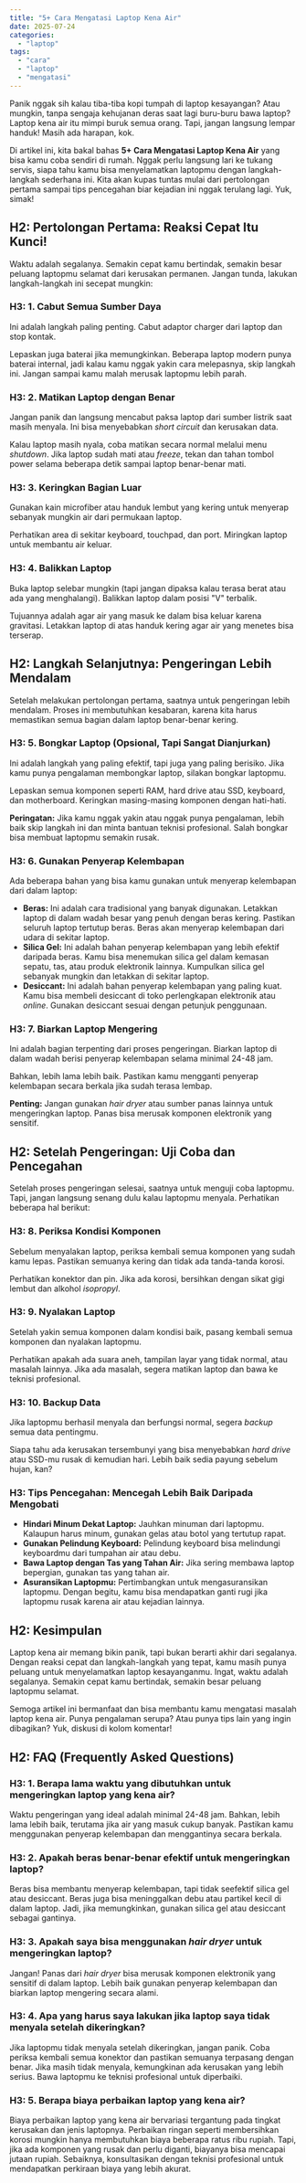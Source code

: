 ```yaml
---
title: "5+ Cara Mengatasi Laptop Kena Air"
date: 2025-07-24
categories: 
  - "laptop"
tags: 
  - "cara"
  - "laptop"
  - "mengatasi"
---
```


Panik nggak sih kalau tiba-tiba kopi tumpah di laptop kesayangan? Atau mungkin, tanpa sengaja kehujanan deras saat lagi buru-buru bawa laptop? Laptop kena air itu mimpi buruk semua orang. Tapi, jangan langsung lempar handuk! Masih ada harapan, kok.

Di artikel ini, kita bakal bahas **5+ Cara Mengatasi Laptop Kena Air** yang bisa kamu coba sendiri di rumah. Nggak perlu langsung lari ke tukang servis, siapa tahu kamu bisa menyelamatkan laptopmu dengan langkah-langkah sederhana ini. Kita akan kupas tuntas mulai dari pertolongan pertama sampai tips pencegahan biar kejadian ini nggak terulang lagi. Yuk, simak!

## H2: Pertolongan Pertama: Reaksi Cepat Itu Kunci!

Waktu adalah segalanya. Semakin cepat kamu bertindak, semakin besar peluang laptopmu selamat dari kerusakan permanen. Jangan tunda, lakukan langkah-langkah ini secepat mungkin:

### H3: 1. Cabut Semua Sumber Daya

Ini adalah langkah paling penting. Cabut adaptor charger dari laptop dan stop kontak.

Lepaskan juga baterai jika memungkinkan. Beberapa laptop modern punya baterai internal, jadi kalau kamu nggak yakin cara melepasnya, skip langkah ini. Jangan sampai kamu malah merusak laptopmu lebih parah.

### H3: 2. Matikan Laptop dengan Benar

Jangan panik dan langsung mencabut paksa laptop dari sumber listrik saat masih menyala. Ini bisa menyebabkan _short circuit_ dan kerusakan data.

Kalau laptop masih nyala, coba matikan secara normal melalui menu _shutdown_. Jika laptop sudah mati atau _freeze_, tekan dan tahan tombol power selama beberapa detik sampai laptop benar-benar mati.

### H3: 3. Keringkan Bagian Luar

Gunakan kain microfiber atau handuk lembut yang kering untuk menyerap sebanyak mungkin air dari permukaan laptop.

Perhatikan area di sekitar keyboard, touchpad, dan port. Miringkan laptop untuk membantu air keluar.

### H3: 4. Balikkan Laptop

Buka laptop selebar mungkin (tapi jangan dipaksa kalau terasa berat atau ada yang menghalangi). Balikkan laptop dalam posisi "V" terbalik.

Tujuannya adalah agar air yang masuk ke dalam bisa keluar karena gravitasi. Letakkan laptop di atas handuk kering agar air yang menetes bisa terserap.

## H2: Langkah Selanjutnya: Pengeringan Lebih Mendalam

Setelah melakukan pertolongan pertama, saatnya untuk pengeringan lebih mendalam. Proses ini membutuhkan kesabaran, karena kita harus memastikan semua bagian dalam laptop benar-benar kering.

### H3: 5. Bongkar Laptop (Opsional, Tapi Sangat Dianjurkan)

Ini adalah langkah yang paling efektif, tapi juga yang paling berisiko. Jika kamu punya pengalaman membongkar laptop, silakan bongkar laptopmu.

Lepaskan semua komponen seperti RAM, hard drive atau SSD, keyboard, dan motherboard. Keringkan masing-masing komponen dengan hati-hati.

**Peringatan:** Jika kamu nggak yakin atau nggak punya pengalaman, lebih baik skip langkah ini dan minta bantuan teknisi profesional. Salah bongkar bisa membuat laptopmu semakin rusak.

### H3: 6. Gunakan Penyerap Kelembapan

Ada beberapa bahan yang bisa kamu gunakan untuk menyerap kelembapan dari dalam laptop:

- **Beras:** Ini adalah cara tradisional yang banyak digunakan. Letakkan laptop di dalam wadah besar yang penuh dengan beras kering. Pastikan seluruh laptop tertutup beras. Beras akan menyerap kelembapan dari udara di sekitar laptop.
- **Silica Gel:** Ini adalah bahan penyerap kelembapan yang lebih efektif daripada beras. Kamu bisa menemukan silica gel dalam kemasan sepatu, tas, atau produk elektronik lainnya. Kumpulkan silica gel sebanyak mungkin dan letakkan di sekitar laptop.
- **Desiccant:** Ini adalah bahan penyerap kelembapan yang paling kuat. Kamu bisa membeli desiccant di toko perlengkapan elektronik atau _online_. Gunakan desiccant sesuai dengan petunjuk penggunaan.

### H3: 7. Biarkan Laptop Mengering

Ini adalah bagian terpenting dari proses pengeringan. Biarkan laptop di dalam wadah berisi penyerap kelembapan selama minimal 24-48 jam.

Bahkan, lebih lama lebih baik. Pastikan kamu mengganti penyerap kelembapan secara berkala jika sudah terasa lembap.

**Penting:** Jangan gunakan _hair dryer_ atau sumber panas lainnya untuk mengeringkan laptop. Panas bisa merusak komponen elektronik yang sensitif.

## H2: Setelah Pengeringan: Uji Coba dan Pencegahan

Setelah proses pengeringan selesai, saatnya untuk menguji coba laptopmu. Tapi, jangan langsung senang dulu kalau laptopmu menyala. Perhatikan beberapa hal berikut:

### H3: 8. Periksa Kondisi Komponen

Sebelum menyalakan laptop, periksa kembali semua komponen yang sudah kamu lepas. Pastikan semuanya kering dan tidak ada tanda-tanda korosi.

Perhatikan konektor dan pin. Jika ada korosi, bersihkan dengan sikat gigi lembut dan alkohol _isopropyl_.

### H3: 9. Nyalakan Laptop

Setelah yakin semua komponen dalam kondisi baik, pasang kembali semua komponen dan nyalakan laptopmu.

Perhatikan apakah ada suara aneh, tampilan layar yang tidak normal, atau masalah lainnya. Jika ada masalah, segera matikan laptop dan bawa ke teknisi profesional.

### H3: 10. Backup Data

Jika laptopmu berhasil menyala dan berfungsi normal, segera _backup_ semua data pentingmu.

Siapa tahu ada kerusakan tersembunyi yang bisa menyebabkan _hard drive_ atau SSD-mu rusak di kemudian hari. Lebih baik sedia payung sebelum hujan, kan?

### H3: Tips Pencegahan: Mencegah Lebih Baik Daripada Mengobati

- **Hindari Minum Dekat Laptop:** Jauhkan minuman dari laptopmu. Kalaupun harus minum, gunakan gelas atau botol yang tertutup rapat.
- **Gunakan Pelindung Keyboard:** Pelindung keyboard bisa melindungi keyboardmu dari tumpahan air atau debu.
- **Bawa Laptop dengan Tas yang Tahan Air:** Jika sering membawa laptop bepergian, gunakan tas yang tahan air.
- **Asuransikan Laptopmu:** Pertimbangkan untuk mengasuransikan laptopmu. Dengan begitu, kamu bisa mendapatkan ganti rugi jika laptopmu rusak karena air atau kejadian lainnya.

## H2: Kesimpulan

Laptop kena air memang bikin panik, tapi bukan berarti akhir dari segalanya. Dengan reaksi cepat dan langkah-langkah yang tepat, kamu masih punya peluang untuk menyelamatkan laptop kesayanganmu. Ingat, waktu adalah segalanya. Semakin cepat kamu bertindak, semakin besar peluang laptopmu selamat.

Semoga artikel ini bermanfaat dan bisa membantu kamu mengatasi masalah laptop kena air. Punya pengalaman serupa? Atau punya tips lain yang ingin dibagikan? Yuk, diskusi di kolom komentar!

## H2: FAQ (Frequently Asked Questions)

### H3: 1. Berapa lama waktu yang dibutuhkan untuk mengeringkan laptop yang kena air?

Waktu pengeringan yang ideal adalah minimal 24-48 jam. Bahkan, lebih lama lebih baik, terutama jika air yang masuk cukup banyak. Pastikan kamu menggunakan penyerap kelembapan dan menggantinya secara berkala.

### H3: 2. Apakah beras benar-benar efektif untuk mengeringkan laptop?

Beras bisa membantu menyerap kelembapan, tapi tidak seefektif silica gel atau desiccant. Beras juga bisa meninggalkan debu atau partikel kecil di dalam laptop. Jadi, jika memungkinkan, gunakan silica gel atau desiccant sebagai gantinya.

### H3: 3. Apakah saya bisa menggunakan _hair dryer_ untuk mengeringkan laptop?

Jangan! Panas dari _hair dryer_ bisa merusak komponen elektronik yang sensitif di dalam laptop. Lebih baik gunakan penyerap kelembapan dan biarkan laptop mengering secara alami.

### H3: 4. Apa yang harus saya lakukan jika laptop saya tidak menyala setelah dikeringkan?

Jika laptopmu tidak menyala setelah dikeringkan, jangan panik. Coba periksa kembali semua konektor dan pastikan semuanya terpasang dengan benar. Jika masih tidak menyala, kemungkinan ada kerusakan yang lebih serius. Bawa laptopmu ke teknisi profesional untuk diperbaiki.

### H3: 5. Berapa biaya perbaikan laptop yang kena air?

Biaya perbaikan laptop yang kena air bervariasi tergantung pada tingkat kerusakan dan jenis laptopnya. Perbaikan ringan seperti membersihkan korosi mungkin hanya membutuhkan biaya beberapa ratus ribu rupiah. Tapi, jika ada komponen yang rusak dan perlu diganti, biayanya bisa mencapai jutaan rupiah. Sebaiknya, konsultasikan dengan teknisi profesional untuk mendapatkan perkiraan biaya yang lebih akurat.
